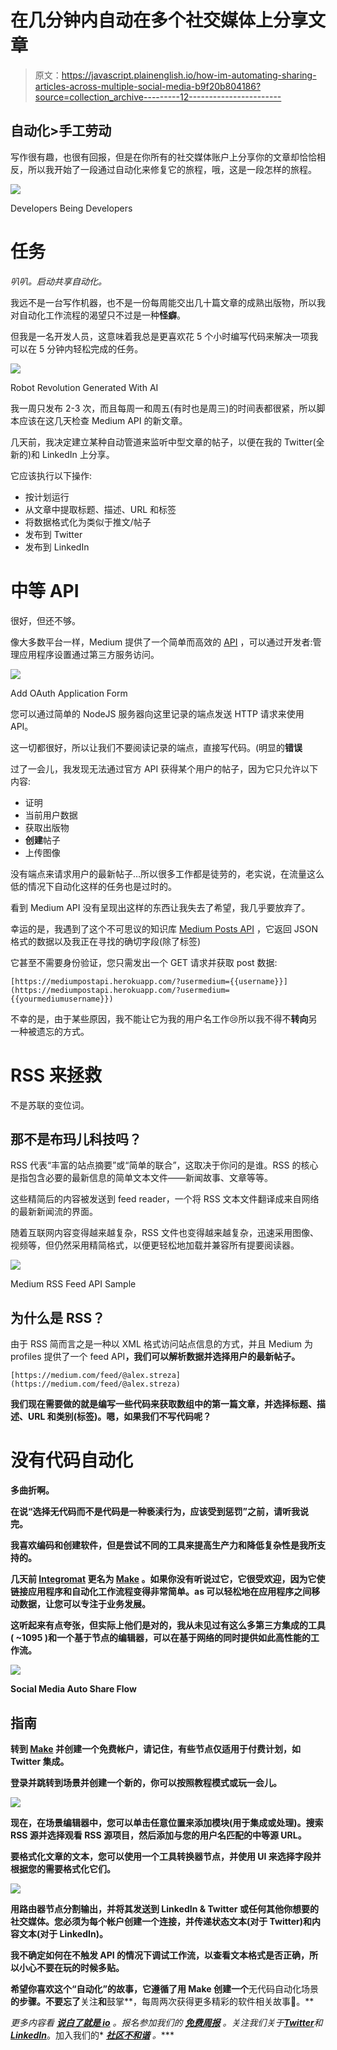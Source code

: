 # 在几分钟内自动在多个社交媒体上分享文章

> 原文：<https://javascript.plainenglish.io/how-im-automating-sharing-articles-across-multiple-social-media-b9f20b804186?source=collection_archive---------12----------------------->

## 自动化>手工劳动

写作很有趣，也很有回报，但是在你所有的社交媒体账户上分享你的文章却恰恰相反，所以我开始了一段通过自动化来修复它的旅程，哦，这是一段怎样的旅程。

![](img/a3518c191ef3ce8fa32af83ac65e028b.png)

Developers Being Developers

# 任务

*叭叭。启动共享自动化。*

我远不是一台写作机器，也不是一份每周能交出几十篇文章的成熟出版物，所以我对自动化工作流程的渴望只不过是一种**怪癖**。

但我是一名开发人员，这意味着我总是更喜欢花 5 个小时编写代码来解决一项我可以在 5 分钟内轻松完成的任务。

![](img/744e916625e36cc4de6c6e68a5eab23f.png)

Robot Revolution Generated With AI

我一周只发布 2-3 次，而且每周一和周五(有时也是周三)的时间表都很紧，所以脚本应该在这几天检查 Medium API 的新文章。

几天前，我决定建立某种自动管道来监听中型文章的帖子，以便在我的 Twitter(全新的)和 LinkedIn 上分享。

它应该执行以下操作:

*   按计划运行
*   从文章中提取标题、描述、URL 和标签
*   将数据格式化为类似于推文/帖子
*   发布到 Twitter
*   发布到 LinkedIn

# **中等 API**

很好，但还不够。

像大多数平台一样，Medium 提供了一个简单而高效的 [API](https://github.com/Medium/medium-api-docs#31-users) ，可以通过开发者:管理应用程序设置通过第三方服务访问。

![](img/b5e74b673cc49280b66693f52dfc596e.png)

Add OAuth Application Form

您可以通过简单的 NodeJS 服务器向这里记录的端点发送 HTTP 请求来使用 API。

这一切都很好，所以让我们不要阅读记录的端点，直接写代码。(明显的**错误**

过了一会儿，我发现无法通过官方 API 获得某个用户的帖子，因为它只允许以下内容:

*   证明
*   当前用户数据
*   获取出版物
*   **创建**帖子
*   上传图像

没有端点来请求用户的最新帖子…所以很多工作都是徒劳的，老实说，在流量这么低的情况下自动化这样的任务也是过时的。

看到 Medium API 没有呈现出这样的东西让我失去了希望，我几乎要放弃了。

幸运的是，我遇到了这个不可思议的知识库 [Medium Posts API](https://github.com/david-fernando/medium-posts-api) ，它返回 JSON 格式的数据以及我正在寻找的确切字段(除了标签)

它甚至不需要身份验证，您只需发出一个 GET 请求并获取 post 数据:

```
[https://mediumpostapi.herokuapp.com/?usermedium={{username}}](https://mediumpostapi.herokuapp.com/?usermedium={{yourmediumusername}})
```

不幸的是，由于某些原因，我不能让它为我的用户名工作😢所以我不得不**转向**另一种被遗忘的方式。

# RSS 来拯救

不是苏联的变位词。

## 那不是布玛儿科技吗？

RSS 代表“丰富的站点摘要”或“简单的联合”，这取决于你问的是谁。RSS 的核心是指包含必要的最新信息的简单文本文件——新闻故事、文章等等。

这些精简后的内容被发送到 feed reader，一个将 RSS 文本文件翻译成来自网络的最新新闻流的界面。

随着互联网内容变得越来越复杂，RSS 文件也变得越来越复杂，迅速采用图像、视频等，但仍然采用精简格式，以便更轻松地加载并兼容所有提要阅读器。

![](img/c6e7d19f692dcfa9dd03d9c5c54d1d21.png)

Medium RSS Feed API Sample

## 为什么是 RSS？

由于 RSS 简而言之是一种以 XML 格式访问站点信息的方式，并且 Medium 为 profiles 提供了一个 feed API[](https://help.medium.com/hc/en-us/articles/214874118-Using-RSS-feeds-of-profiles-publications-and-topics)**，我们可以解析数据并选择用户的最新帖子。**

```
[https://medium.com/feed/@alex.streza](https://medium.com/feed/@alex.streza)
```

**我们现在需要做的就是编写一些代码来获取数组中的第一篇文章，并选择标题、描述、URL 和类别(标签)。嗯，如果我们不写代码呢？**

# **没有代码自动化**

**多曲折啊。**

**在说“选择无代码而不是代码是一种亵渎行为，应该受到惩罚”之前，请听我说完。**

**我喜欢编码和创建软件，但是尝试不同的工具来提高生产力和降低复杂性是我所支持的。**

**几天前 [Integromat](https://www.integromat.com/en) 更名为 [Make](https://www.make.com/en) 。如果你没有听说过它，它很受欢迎，因为它使链接应用程序和自动化工作流程变得非常简单。as 可以轻松地在应用程序之间移动数据，让您可以专注于业务发展。**

**这听起来有点夸张，但实际上他们是对的，我从未见过有这么多第三方集成的工具( **~1095** )和一个基于节点的编辑器，可以在基于网络的同时提供如此高性能的工作流。**

**![](img/f1e625c7b2c93a7285f84fb83db97f12.png)**

**Social Media Auto Share Flow**

## ****指南****

**转到 [Make](https://www.make.com/en/register) 并创建一个免费帐户，请记住，有些节点仅适用于付费计划，如 Twitter 集成。**

**登录并跳转到场景并创建一个新的，你可以按照教程模式或玩一会儿。**

**![](img/edf0ade7290884127d244333b3dc44d6.png)**

**现在，在场景编辑器中，您可以单击任意位置来添加模块(用于集成或处理)。搜索 RSS 源并选择观看 RSS 源项目，然后添加与您的用户名匹配的中等源 URL。**

**要格式化文章的文本，您可以使用一个工具转换器节点，并使用 UI 来选择字段并根据您的需要格式化它们。**

**![](img/cad3c79cba651d1475c0be70ddfa1a19.png)**

**用路由器节点分割输出，并将其发送到 LinkedIn & Twitter 或任何其他你想要的社交媒体。您必须为每个帐户创建一个连接，并传递状态文本(对于 Twitter)和内容文本(对于 LinkedIn)。**

**我不确定如何在不触发 API 的情况下调试工作流，以查看文本格式是否正确，所以小心不要在玩的时候多贴。**

**希望你喜欢这个“自动化”的故事，它遵循了用 Make 创建一个**无代码自动化场景**的步骤。不要忘了**关注**和**鼓掌**，每周两次获得更多精彩的软件相关故事🚀。**

***更多内容看* [***说白了就是 io***](https://plainenglish.io/) *。报名参加我们的* [***免费周报***](http://newsletter.plainenglish.io/) *。关注我们关于**[***Twitter***](https://twitter.com/inPlainEngHQ)*和*[***LinkedIn***](https://www.linkedin.com/company/inplainenglish/)*。加入我们的* [***社区不和谐***](https://discord.gg/GtDtUAvyhW) *。****